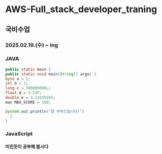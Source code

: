 # AWS-Full_stack_developer_traning
## 국비수업
### 2025.02.19.(수) ~ ing
### JAVA
```JAVA
public static main {
public static void main(String[] args) {
byte a = 1;
int b = 2;
long c = 300000000L;
float d = 3.14F;
double e = 3.14159265;
max MAX_SCORE = 100;

System.out.println("잘 부탁드립니다!")
  }
}
```
### JavaScript
#### 미친듯이 공부해 봅시다
